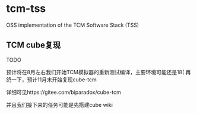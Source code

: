 # tcm-tss
OSS implementation of the TCM Software Stack (TSS)

## TCM cube复现

TODO

预计将在8月左右我们开始TCM模拟器的重新测试编译，主要环境可能还是18(
再鸽一下，预计11月末开始复现cube-tcm

详细可见https://gitee.com/biparadox/cube-tcm

并且我们接下来的任务可能是先搭建cube wiki

